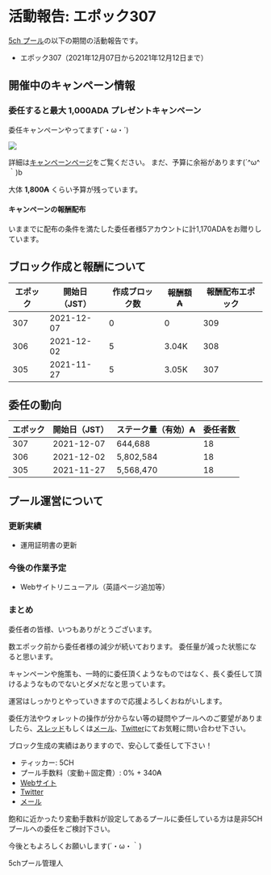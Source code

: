 # 活動報告: エポック307

[5ch プール](https://www.5chpool.net/)の以下の期間の活動報告です。

 - エポック307（2021年12月07日から2021年12月12日まで）

## 開催中のキャンペーン情報

### 委任すると最大 1,000ADA プレゼントキャンペーン

委任キャンペーンやってます(`・ω・´)

[![](https://i.imgur.com/kcwiv92.png)](https://www.5chpool.net/2021-01-1000ada)

詳細は[キャンペーンページ](https://www.5chpool.net/2021-01-1000ada)をご覧ください。
まだ、予算に余裕があります(´^ω^｀)b

大体 **1,800₳** くらい予算が残っています。

#### キャンペーンの報酬配布

いままでに配布の条件を満たした委任者様5アカウントに計1,170ADAをお贈りしています。

## ブロック作成と報酬について

| エポック | 開始日（JST） | 作成ブロック数 | 報酬額 ₳  | 報酬配布エポック |
|----------|---------------|----------------|-----------|------------------|
|      307 |    2021-12-07 |              0 |         0 |              309 |
|      306 |    2021-12-02 |              5 | 3.04K     |              308 |
|      305 |    2021-11-27 |              5 | 3.05K     |              307 |

## 委任の動向

| エポック | 開始日（JST） | ステーク量（有効）₳  | 委任者数 |
|----------|---------------|----------------------|----------|
|      307 |    2021-12-07 |              644,688 |       18 |
|      306 |    2021-12-02 |            5,802,584 |       18 |
|      305 |    2021-11-27 |            5,568,470 |       18 |

## プール運営について

### 更新実績

- 運用証明書の更新

### 今後の作業予定

- Webサイトリニューアル（英語ページ追加等）

### まとめ

委任者の皆様、いつもありがとうございます。

数エポック前から委任者様の減少が続いております。
委任量が減った状態になると思います。

キャンペーンや施策も、一時的に委任頂くようなものではなく、長く委任して頂けるようなものでないとダメだなと思っています。

運営はしっかりとやっていきますので応援よろしくおねがいします。

委任方法やウォレットの操作が分からない等の疑問やプールへのご要望がありましたら、[スレッド](https://refind2ch.org/search?q=%E3%82%AB%E3%83%AB%E3%83%80%E3%83%8E)もしくは[メール](mailto:5chstakepool@gmail.com)、[Twitter](https://twitter.com/5chPool)にてお気軽に問い合わせ下さい。

ブロック生成の実績はありますので、安心して委任して下さい！

- ティッカー: 5CH
- プール手数料（変動＋固定費）: 0% + 340₳
- [Webサイト](https://www.5chpool.net/)
- [Twitter](https://twitter.com/5chPool)
- [メール](mailto:5chstakepool@gmail.com)

飽和に近かったり変動手数料が設定してあるプールに委任している方は是非5CHプールへの委任をご検討下さい。

今後ともよろしくお願いします(´・ω・｀)

5chプール管理人
